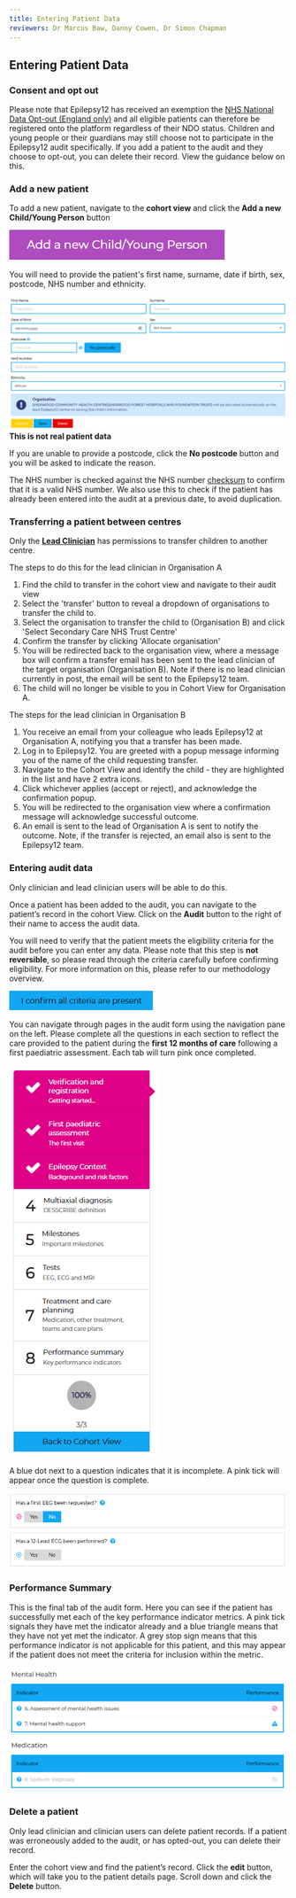 ```yaml
---
title: Entering Patient Data
reviewers: Dr Marcus Baw, Danny Cowen, Dr Simon Chapman
---
```


## Entering Patient Data

### Consent and opt out

Please note that Epilepsy12 has received an exemption the [NHS National Data Opt-out (England only)](https://www.rcpch.ac.uk/work-we-do/quality-improvement-patient-safety/epilepsy12-audit/methodology-data-submission#national-data-opt-out-exemption-england-only) and all eligible patients can therefore be registered onto the platform regardless of their NDO status.  Children and young people or their guardians may still choose not to participate in the Epilepsy12 audit specifically. If you add a patient to the audit and they choose to opt-out, you can delete their record. View the guidance below on this.

### Add a new patient

To add a new patient, navigate to the **cohort view** and click the **Add a new Child/Young Person** button

![Add a new Child/Young Person button](../_assets/_images/button-add-a-new-child-young-person.png)

You will need to provide the patient's first name, surname, date if birth, sex, postcode, NHS number and ethnicity.

![Add a new Child/Young Person page](../_assets/_images/page-add-a-new-child-young-person.png)
**This is not real patient data**

If you are unable to provide a postcode, click the **No postcode** button and you will be asked to indicate the reason.

The NHS number is checked against the NHS number [checksum](https://www.datadictionary.nhs.uk/attributes/nhs_number.html) to confirm that it is a valid NHS number. We also use this to check if the patient has already been entered into the audit at a previous date, to avoid duplication.

### Transferring a patient between centres

Only the [**Lead Clinician**](../user-group-permissions/#lead-clinician) has permissions to transfer children to another centre.

The steps to do this for the lead clinician in Organisation A

1. Find the child to transfer in the cohort view and navigate to their audit view
2. Select the 'transfer' button to reveal a dropdown of organisations to transfer the child to.
3. Select the organisation to transfer the child to (Organisation B) and click 'Select Secondary Care NHS Trust Centre'
4. Confirm the transfer by clicking 'Allocate organisation'
5. You will be redirected back to the organisation view, where a message box will confirm a transfer email has been sent to the lead clinician of the target organisation (Organisation B). Note if there is no lead clinician currently in post, the email will be sent to the Epilepsy12 team.
6. The child will no longer be visible to you in Cohort View for Organisation A.

The steps for the lead clinician in Organisation B

1. You receive an email from your colleague who leads Epilepsy12 at Organisation A, notifying you that a transfer has been made.
2. Log in to Epilepsy12. You are greeted with a popup message informing you of the name of the child requesting transfer.
3. Navigate to the Cohort View and identify the child - they are highlighted in the list and have 2 extra icons.
4. Click whichever applies (accept or reject), and acknowledge the confirmation popup.
5. You will be redirected to the organisation view where a confirmation message will acknowledge successful outcome.
6. An email is sent to the lead of Organisation A is sent to notify the outcome. Note, if the transfer is rejected, an email also is sent to the Epilepsy12 team.

### Entering audit data

Only clinician and lead clinician users will be able to do this.

Once a patient has been added to the audit, you can navigate to the patient’s record in the cohort View. Click on the **Audit** button to the right of their name to access the audit data.

You will need to verify that the patient meets the eligibility criteria for the audit before you can enter any data. Please note that this step is **not reversible**, so please read through the criteria carefully before confirming eligibility. For more information on this, please refer to our methodology overview.

![Eligibility confirmation](../_assets/_images/confirm-eligibility.png)

You can navigate through pages in the audit form using the navigation pane on the left. Please complete all the questions in each section to reflect the care provided to the patient during the **first 12 months of care** following a first paediatric assessment. Each tab will turn pink once completed.

![Navigation pane](../_assets/_images/navigation-pane.png)

A blue dot next to a question indicates that it is incomplete. A pink tick will appear once the question is complete.

![Question completion](../_assets/_images/question-completion.png)

### Performance Summary

This is the final tab of the audit form. Here you can see if the patient has successfully met each of the key performance indicator metrics. A pink tick signals they have met the indicator already and a blue triangle means that they have not yet met the indicator. A grey stop sign means that this performance indicator is not applicable for this patient, and this may appear if the patient does not meet the criteria for inclusion within the metric.

![Performance summary](../_assets/_images/performance-summary.png)

### Delete a patient

Only lead clinician and clinician users can delete patient records. If a patient was erroneously added to the audit, or has opted-out, you can delete their record.

Enter the cohort view and find the patient’s record. Click the **edit** button, which will take you to the patient details page. Scroll down and click the **Delete** button.
